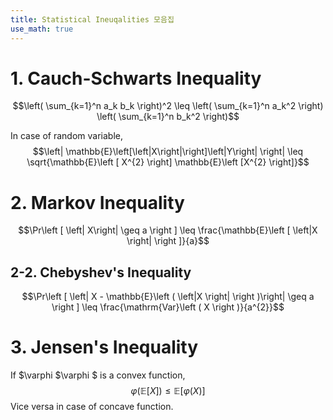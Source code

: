 ```yaml
---
title: Statistical Ineuqalities 모음집
use_math: true
---
```


# 1. Cauch-Schwarts Inequality
$$\left( \sum_{k=1}^n a_k b_k \right)^2 \leq \left( \sum_{k=1}^n a_k^2 \right) \left( \sum_{k=1}^n b_k^2 \right)$$

In case of random variable,   
$$\left| \mathbb{E}\left[\left|X\right|\right]\left|Y\right| \right| \leq \sqrt{\mathbb{E}\left [ X^{2} \right] \mathbb{E}\left [X^{2} \right]}$$

# 2. Markov Inequality
$$\Pr\left [ \left| X\right| \geq a \right ] \leq \frac{\mathbb{E}\left [ \left|X \right| \right ]}{a}$$

## 2-2. Chebyshev's Inequality
$$\Pr\left [ \left| X - \mathbb{E}\left ( \left|X \right| \right )\right| \geq a \right ] \leq \frac{\mathrm{Var}\left ( X  \right )}{a^{2}}$$

# 3. Jensen's Inequality
If $\varphi $\varphi $ is a convex function,
$$\varphi \left( \mathbb{E}\left[ X\right]\right) \leq \mathbb{E} \left[\varphi\left( X\right) \right]$$
Vice versa in case of concave function.

